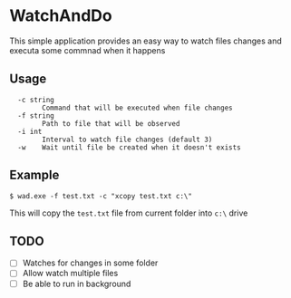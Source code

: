 # WatchAndDo

This simple application provides an easy way to watch files changes and executa some commnad when it happens

## Usage
```
  -c string
        Command that will be executed when file changes
  -f string
        Path to file that will be observed
  -i int
        Interval to watch file changes (default 3)
  -w    Wait until file be created when it doesn't exists
```

## Example
```$ wad.exe -f test.txt -c "xcopy test.txt c:\"```

This will copy the ```test.txt``` file from current folder into ```c:\``` drive

## TODO
- [ ] Watches for changes in some folder
- [ ] Allow watch multiple files
- [ ] Be able to run in background
